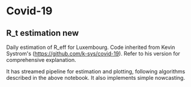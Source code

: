 # Covid-19

## R_t estimation new

Daily estimation of R_eff for Luxembourg. 
Code inherited from Kevin Systrom's (https://github.com/k-sys/covid-19). Refer to his version for comprehensive explanation.

It has streamed pipeline for estimation and plotting, following algorithms described in the above notebook. It also implements simple nowcasting.
